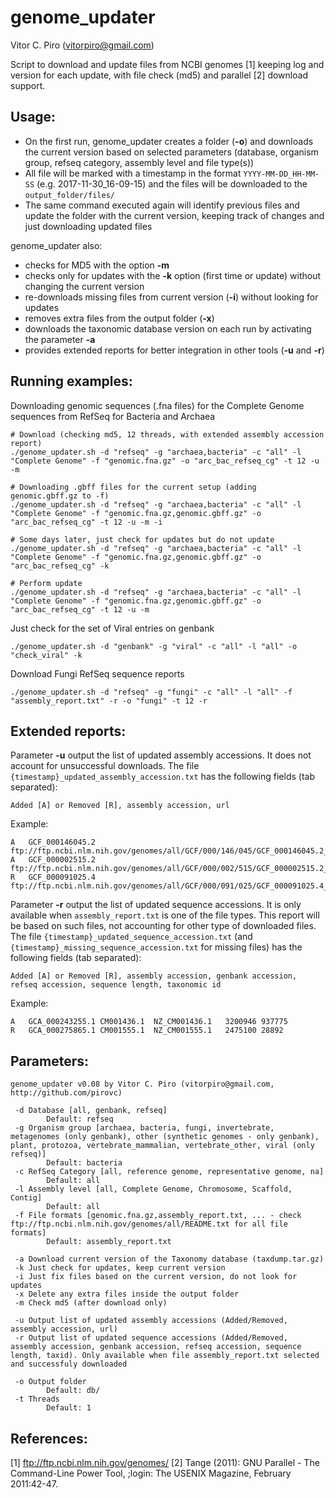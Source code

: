 # genome_updater

Vitor C. Piro (vitorpiro@gmail.com)

Script to download and update files from NCBI genomes [1] keeping log and version for each update, with file check (md5) and parallel [2] download support.

Usage:
------

- On the first run, genome_updater creates a folder (**-o**) and downloads the current version based on selected parameters (database, organism group, refseq category, assembly level and file type(s))
- All file will be marked with a timestamp in the format `YYYY-MM-DD_HH-MM-SS` (e.g. 2017-11-30_16-09-15) and the files will be downloaded to the `output_folder/files/`
- The same command executed again will identify previous files and update the folder with the current version, keeping track of changes and just downloading updated files

genome_updater also:
- checks for MD5 with the option **-m**
- checks only for updates with the **-k** option (first time or update) without changing the current version
- re-downloads missing files from current version (**-i**) without looking for updates
- removes extra files from the output folder (**-x**)
- downloads the taxonomic database version on each run by activating the parameter **-a**
- provides extended reports for better integration in other tools (**-u** and **-r**)

Running examples:
-----------------

Downloading genomic sequences (.fna files) for the Complete Genome sequences from RefSeq for Bacteria and Archaea

	# Download (checking md5, 12 threads, with extended assembly accession report)
	./genome_updater.sh -d "refseq" -g "archaea,bacteria" -c "all" -l "Complete Genome" -f "genomic.fna.gz" -o "arc_bac_refseq_cg" -t 12 -u -m
	
	# Downloading .gbff files for the current setup (adding genomic.gbff.gz to -f)
	./genome_updater.sh -d "refseq" -g "archaea,bacteria" -c "all" -l "Complete Genome" -f "genomic.fna.gz,genomic.gbff.gz" -o "arc_bac_refseq_cg" -t 12 -u -m -i
	
	# Some days later, just check for updates but do not update
	./genome_updater.sh -d "refseq" -g "archaea,bacteria" -c "all" -l "Complete Genome" -f "genomic.fna.gz,genomic.gbff.gz" -o "arc_bac_refseq_cg" -k

	# Perform update
	./genome_updater.sh -d "refseq" -g "archaea,bacteria" -c "all" -l "Complete Genome" -f "genomic.fna.gz,genomic.gbff.gz" -o "arc_bac_refseq_cg" -t 12 -u -m

Just check for the set of Viral entries on genbank

	./genome_updater.sh -d "genbank" -g "viral" -c "all" -l "all" -o "check_viral" -k

Download Fungi RefSeq sequence reports 

	./genome_updater.sh -d "refseq" -g "fungi" -c "all" -l "all" -f "assembly_report.txt" -r -o "fungi" -t 12 -r

Extended reports:
-----------------

Parameter **-u** output the list of updated assembly accessions. It does not account for unsuccessful downloads. The file `{timestamp}_updated_assembly_accession.txt` has the following fields (tab separated):

	Added [A] or Removed [R], assembly accession, url

Example:

	A	GCF_000146045.2	ftp://ftp.ncbi.nlm.nih.gov/genomes/all/GCF/000/146/045/GCF_000146045.2_R64
	A	GCF_000002515.2	ftp://ftp.ncbi.nlm.nih.gov/genomes/all/GCF/000/002/515/GCF_000002515.2_ASM251v1
	R	GCF_000091025.4	ftp://ftp.ncbi.nlm.nih.gov/genomes/all/GCF/000/091/025/GCF_000091025.4_ASM9102v4

	
Parameter **-r** output the list of updated sequence accessions. It is only available when `assembly_report.txt` is one of the file types. This report will be based on such files, not accounting for other type of downloaded files. The file `{timestamp}_updated_sequence_accession.txt` (and `{timestamp}_missing_sequence_accession.txt` for missing files) has the following fields (tab separated):

	Added [A] or Removed [R], assembly accession, genbank accession, refseq accession, sequence length, taxonomic id

Example:

	A	GCA_000243255.1	CM001436.1	NZ_CM001436.1	3200946	937775
	R	GCA_000275865.1	CM001555.1	NZ_CM001555.1	2475100	28892

	
Parameters:
-----------

	genome_updater v0.08 by Vitor C. Piro (vitorpiro@gmail.com, http://github.com/pirovc)

	 -d Database [all, genbank, refseq]
	        Default: refseq
	 -g Organism group [archaea, bacteria, fungi, invertebrate, metagenomes (only genbank), other (synthetic genomes - only genbank), plant, protozoa, vertebrate_mammalian, vertebrate_other, viral (only refseq)]
	        Default: bacteria
	 -c RefSeq Category [all, reference genome, representative genome, na]
	        Default: all
	 -l Assembly level [all, Complete Genome, Chromosome, Scaffold, Contig]
	        Default: all
	 -f File formats [genomic.fna.gz,assembly_report.txt, ... - check ftp://ftp.ncbi.nlm.nih.gov/genomes/all/README.txt for all file formats]
	        Default: assembly_report.txt

	 -a Download current version of the Taxonomy database (taxdump.tar.gz)
	 -k Just check for updates, keep current version
	 -i Just fix files based on the current version, do not look for updates
	 -x Delete any extra files inside the output folder
	 -m Check md5 (after download only)

	 -u Output list of updated assembly accessions (Added/Removed, assembly accession, url)
	 -r Output list of updated sequence accessions (Added/Removed, assembly accession, genbank accession, refseq accession, sequence length, taxid). Only available when file assembly_report.txt selected and successfuly downloaded

	 -o Output folder
	        Default: db/
	 -t Threads
	        Default: 1

	
References:
-----------

[1] ftp://ftp.ncbi.nlm.nih.gov/genomes/
[2] Tange (2011): GNU Parallel - The Command-Line Power Tool, ;login: The USENIX Magazine, February 2011:42-47.